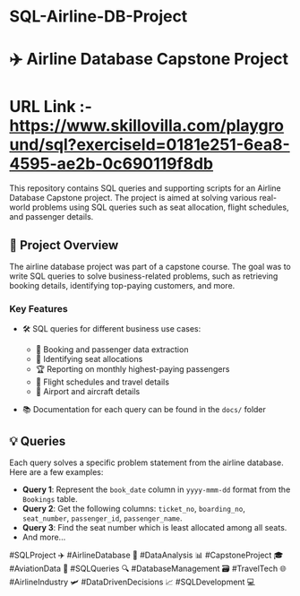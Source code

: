 # SQL-Airline-DB-Project

# ✈️ Airline Database Capstone Project 
# URL Link :- https://www.skillovilla.com/playground/sql?exerciseId=0181e251-6ea8-4595-ae2b-0c690119f8db

This repository contains SQL queries and supporting scripts for an Airline Database Capstone project. The project is aimed at solving various real-world problems using SQL queries such as seat allocation, flight schedules, and passenger details.

## 📝 Project Overview

The airline database project was part of a capstone course. The goal was to write SQL queries to solve business-related problems, such as retrieving booking details, identifying top-paying customers, and more.

### Key Features
- 🛠️ SQL queries for different business use cases:
  - 📄 Booking and passenger data extraction
  - 💺 Identifying seat allocations
  - 🏆 Reporting on monthly highest-paying passengers
  - 📅 Flight schedules and travel details
  - 🛫 Airport and aircraft details
  

- 📚 Documentation for each query can be found in the `docs/` folder


## 💡 Queries

Each query solves a specific problem statement from the airline database. Here are a few examples:
- **Query 1**: Represent the `book_date` column in `yyyy-mmm-dd` format from the `Bookings` table.
- **Query 2**: Get the following columns: `ticket_no`, `boarding_no`, `seat_number`, `passenger_id`, `passenger_name`.
- **Query 3**: Find the seat number which is least allocated among all seats.
- And more...


#SQLProject ✈️ #AirlineDatabase 💾 #DataAnalysis 📊 #CapstoneProject 🎓 #AviationData 🛫 #SQLQueries 🔍 #DatabaseManagement 🗃️ #TravelTech 🌐 #AirlineIndustry 🛩️ #DataDrivenDecisions 📈 #SQLDevelopment 💻
